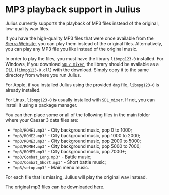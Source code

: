 # MP3 playback support in Julius

Julius currently supports the playback of MP3 files instead of the original, low-quality wav files.

If you have the high-quality MP3 files that were once available from the
[Sierra Website](http://web.archive.org/web/20000303064239/www.caesar3.com/downloads.shtml),
you can play them instead of the original files. Alternatively, you can play any MP3 file you like instead
of the original music.

In order to play the files, you must have the library `libmpg123-0` installed. For Windows, if you download
[`SDL2_mixer`](https://www.libsdl.org/projects/SDL_mixer/), the library should be available as a DLL (`libmpg123-0.dll`)
with the download. Simply copy it to the same directory from where you run Julius.

For Apple, if you installed Julius using the provided `dmg` file, `libmpg123-0` is already installed.

For Linux, `libmpg123-0` is usually installed with `SDL_mixer`. If not, you can install it using a package manager.

You can then place some or all of the following files in the main folder where your Caesar 3 data files are:

* `"mp3/ROME1.mp3"` - City background music, pop 0 to 1000;
* `"mp3/ROME2.mp3"` - City background music, pop 1000 to 2000;
* `"mp3/ROME3.mp3"` - City background music, pop 2000 to 5000;
* `"mp3/ROME4.mp3"` - City background music, pop 5000 to 7000;
* `"mp3/ROME5.mp3"` - City background music, pop 7000+;
* `"mp3/Combat_Long.mp3"` - Battle music;
* `"mp3/Combat_Short.mp3"` - Short battle music;
* `"mp3/setup.mp3"` - Main menu music.

For each file that is missing, Julius will play the original wav instead.

The original mp3 files can be downloaded [here](https://bintray.com/bvschaik/caesar3-music/mp3).
